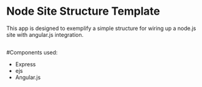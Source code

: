 # Node Site Structure Template
This app is designed to exemplify a simple structure for wiring up a node.js site with angular.js integration.
##
#Components used:
* Express
* ejs
* Angular.js
